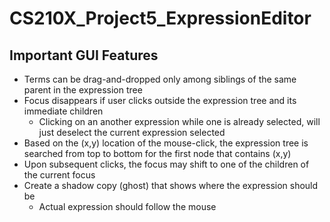 # CS210X_Project5_ExpressionEditor

## Important GUI Features ##
* Terms can be drag-and-dropped only among siblings of the same parent in the expression tree
* Focus disappears if user clicks outside the expression tree and its immediate children
  * Clicking on an another expression while one is already selected, will just deselect the current expression selected
* Based on the (x,y) location of the mouse-click, the expression tree is searched from top to bottom for the first node that contains (x,y)
* Upon subsequent clicks, the focus may shift to one of the children of the current focus
* Create a shadow copy (ghost) that shows where the expression should be
  * Actual expression should follow the mouse
